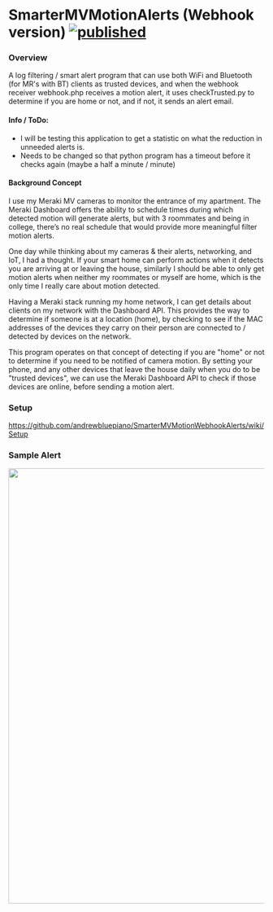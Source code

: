 # SmarterMVMotionAlerts (Webhook version) [![published](https://static.production.devnetcloud.com/codeexchange/assets/images/devnet-published.svg)](https://developer.cisco.com/codeexchange/github/repo/andrewbluepiano/SmarterMVMotionWebhookAlerts)
### Overview
A log filtering / smart alert program that can use both WiFi and Bluetooth (for MR's with BT) clients as trusted devices, and when the webhook receiver webhook.php receives a motion alert, it uses checkTrusted.py to determine if you are home or not, and if not, it sends an alert email.

#### Info / ToDo:
- I will be testing this application to get a statistic on what the reduction in unneeded alerts is.
- Needs to be changed so that python program has a timeout before it checks again (maybe a half a minute / minute)

#### Background Concept
I use my Meraki MV cameras to monitor the entrance of my apartment. The Meraki Dashboard offers the ability to schedule times during which detected motion will generate alerts, but with 3 roommates and being in college, there’s no real schedule that would provide more meaningful filter motion alerts. 

One day while thinking about my cameras & their alerts, networking, and IoT, I had a thought. If your smart home can perform actions when it detects you are arriving at or leaving the house, similarly I should be able to only get motion alerts when neither my roommates or myself are home, which is the only time I really care about motion detected.

Having a Meraki stack running my home network, I can get details about clients on my network with the Dashboard API. This provides the way to determine if someone is at a location (home), by checking to see if the MAC addresses of the devices they carry on their person are connected to / detected by devices on the network. 

This program operates on that concept of detecting if you are "home" or not to determine if you need to be notified of camera motion. By setting your phone, and any other devices that leave the house daily when you do to be "trusted devices", we can use the Meraki Dashboard API to check if those devices are online, before sending a motion alert.


### Setup
https://github.com/andrewbluepiano/SmarterMVMotionWebhookAlerts/wiki/Setup

### Sample Alert
<img src="https://i.imgur.com/bAsBMHe.png" width="700" height="855" />
